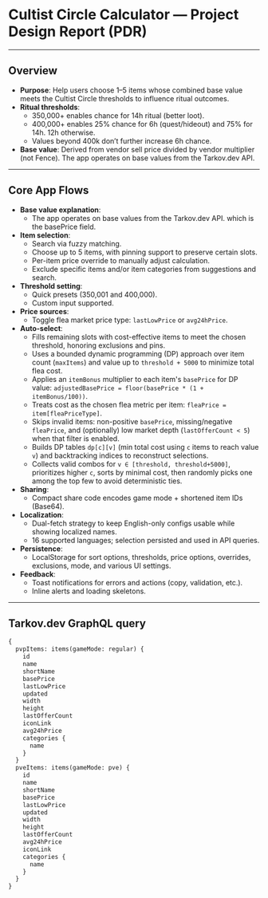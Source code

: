# Cultist Circle Calculator — Project Design Report (PDR)

---

## Overview

- __Purpose__: Help users choose 1–5 items whose combined base value meets the Cultist Circle thresholds to influence ritual outcomes.
- __Ritual thresholds__:
  - 350,000+ enables chance for 14h ritual (better loot).
  - 400,000+ enables 25% chance for 6h (quest/hideout) and 75% for 14h. 12h otherwise.
  - Values beyond 400k don’t further increase 6h chance.
- __Base value__: Derived from vendor sell price divided by vendor multiplier (not Fence). The app operates on base values from the Tarkov.dev API.

---

## Core App Flows

- __Base value explanation__:
  - The app operates on base values from the Tarkov.dev API. which is the basePrice field.
- __Item selection__:
  - Search via fuzzy matching.
  - Choose up to 5 items, with pinning support to preserve certain slots.
  - Per-item price override to manually adjust calculation.
  - Exclude specific items and/or item categories from suggestions and search.
- __Threshold setting__:
  - Quick presets (350,001 and 400,000).
  - Custom input supported.
- __Price sources__:
  - Toggle flea market price type: `lastLowPrice` or `avg24hPrice`.
- __Auto-select__:
  - Fills remaining slots with cost-effective items to meet the chosen threshold, honoring exclusions and pins.
  - Uses a bounded dynamic programming (DP) approach over item count (`maxItems`) and value up to `threshold + 5000` to minimize total flea cost.
  - Applies an `itemBonus` multiplier to each item's `basePrice` for DP value: `adjustedBasePrice = floor(basePrice * (1 + itemBonus/100))`.
  - Treats cost as the chosen flea metric per item: `fleaPrice = item[fleaPriceType]`.
  - Skips invalid items: non-positive `basePrice`, missing/negative `fleaPrice`, and (optionally) low market depth (`lastOfferCount < 5`) when that filter is enabled.
  - Builds DP tables `dp[c][v]` (min total cost using `c` items to reach value `v`) and backtracking indices to reconstruct selections.
  - Collects valid combos for `v ∈ [threshold, threshold+5000]`, prioritizes higher `c`, sorts by minimal cost, then randomly picks one among the top few to avoid deterministic ties.
- __Sharing__:
  - Compact share code encodes game mode + shortened item IDs (Base64).
- __Localization__:
  - Dual-fetch strategy to keep English-only configs usable while showing localized names.
  - 16 supported languages; selection persisted and used in API queries.
- __Persistence__:
  - LocalStorage for sort options, thresholds, price options, overrides, exclusions, mode, and various UI settings.
- __Feedback__:
  - Toast notifications for errors and actions (copy, validation, etc.).
  - Inline alerts and loading skeletons.

---

 
## Tarkov.dev GraphQL query

```graphql
{
  pvpItems: items(gameMode: regular) {
    id
    name
    shortName
    basePrice
    lastLowPrice
    updated
    width
    height
    lastOfferCount
    iconLink
    avg24hPrice
    categories {
      name
    }
  }
  pveItems: items(gameMode: pve) {
    id
    name
    shortName
    basePrice
    lastLowPrice
    updated
    width
    height
    lastOfferCount
    avg24hPrice
    iconLink
    categories {
      name
    }
  }
}
```

